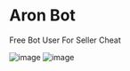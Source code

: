 # Aron Bot

Free Bot User For Seller Cheat

![image](https://github.com/user-attachments/assets/35be6a3c-4332-4642-a5e5-54567bad57bf)
![image](https://github.com/user-attachments/assets/2afd564c-3c4d-45d9-8d26-3f52e6c15641)
